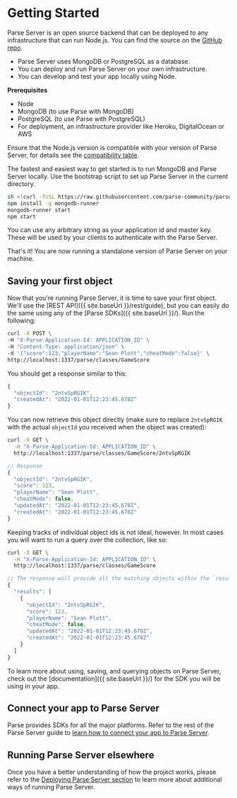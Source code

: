 # Getting Started

Parse Server is an open source backend that can be deployed to any infrastructure that can run Node.js. You can find the source on the [GitHub repo](https://github.com/parse-community/parse-server).

* Parse Server uses MongoDB or PostgreSQL as a database.
* You can deploy and run Parse Server on your own infrastructure.
* You can develop and test your app locally using Node.

**Prerequisites**

* Node
* MongoDB (to use Parse with MongoDB)
* PostgreSQL (to use Parse with PostgreSQL)
* For deployment, an infrastructure provider like Heroku, DigitalOcean or AWS

Ensure that the Node.js version is compatible with your version of Parse Server, for details see the [compatibility table](https://github.com/parse-community/parse-server#compatibility).

The fastest and easiest way to get started is to run MongoDB and Parse Server locally. Use the bootstrap script to set up Parse Server in the current directory.

```bash
sh <(curl -fsSL https://raw.githubusercontent.com/parse-community/parse-server/master/bootstrap.sh)
npm install -g mongodb-runner
mongodb-runner start
npm start
```

You can use any arbitrary string as your application id and master key. These will be used by your clients to authenticate with the Parse Server.

That's it! You are now running a standalone version of Parse Server on your machine.

## Saving your first object

Now that you're running Parse Server, it is time to save your first object. We'll use the [REST API]({{ site.baseUrl }}/rest/guide), but you can easily do the same using any of the [Parse SDKs]({{ site.baseUrl }}/). Run the following:

```bash
curl -X POST \
-H "X-Parse-Application-Id: APPLICATION_ID" \
-H "Content-Type: application/json" \
-d '{"score":123,"playerName":"Sean Plott","cheatMode":false}' \
http://localhost:1337/parse/classes/GameScore
```

You should get a response similar to this:

```js
{
  "objectId": "2ntvSpRGIK",
  "createdAt": "2022-01-01T12:23:45.678Z"
}
```

You can now retrieve this object directly (make sure to replace `2ntvSpRGIK` with the actual `objectId` you received when the object was created):

```bash
curl -X GET \
  -H "X-Parse-Application-Id: APPLICATION_ID" \
  http://localhost:1337/parse/classes/GameScore/2ntvSpRGIK
```

```js
// Response
{
  "objectId": "2ntvSpRGIK",
  "score": 123,
  "playerName": "Sean Plott",
  "cheatMode": false,
  "updatedAt": "2022-01-01T12:23:45.678Z",
  "createdAt": "2022-01-01T12:23:45.678Z"
}
```

Keeping tracks of individual object ids is not ideal, however. In most cases you will want to run a query over the collection, like so:

```bash
curl -X GET \
  -H "X-Parse-Application-Id: APPLICATION_ID" \
  http://localhost:1337/parse/classes/GameScore
```

```js
// The response will provide all the matching objects within the `results` array:
{
  "results": [
    {
      "objectId": "2ntvSpRGIK",
      "score": 123,
      "playerName": "Sean Plott",
      "cheatMode": false,
      "updatedAt": "2022-01-01T12:23:45.678Z",
      "createdAt": "2022-01-01T12:23:45.678Z"
    }
  ]
}

```

To learn more about using, saving, and querying objects on Parse Server, check out the [documentation]({{ site.baseUrl }}/) for the SDK you will be using in your app.

## Connect your app to Parse Server

Parse provides SDKs for all the major platforms. Refer to the rest of the Parse Server guide to [learn how to connect your app to Parse Server](#using-parse-sdks-with-parse-server).

## Running Parse Server elsewhere

Once you have a better understanding of how the project works, please refer to the [Deploying Parse Server section](#deploying-parse-server) to learn more about additional ways of running Parse Server.
